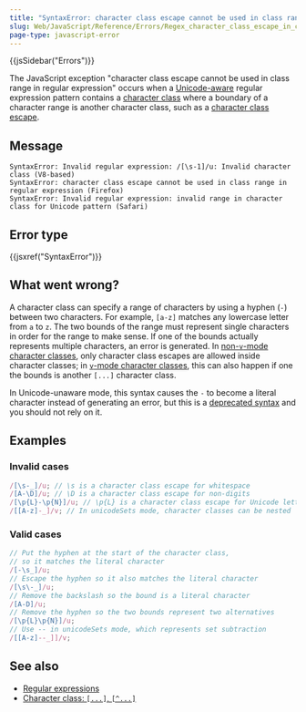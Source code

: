 ```yaml
---
title: "SyntaxError: character class escape cannot be used in class range in regular expression"
slug: Web/JavaScript/Reference/Errors/Regex_character_class_escape_in_class_range
page-type: javascript-error
---
```


{{jsSidebar("Errors")}}

The JavaScript exception "character class escape cannot be used in class range in regular expression" occurs when a [Unicode-aware](/Web/JavaScript/Reference/Global_Objects/RegExp/unicode#unicode-aware_mode) regular expression pattern contains a [character class](/Web/JavaScript/Reference/Regular_expressions/Character_class) where a boundary of a character range is another character class, such as a [character class escape](/Web/JavaScript/Reference/Regular_expressions/Character_class_escape).

## Message

```plain
SyntaxError: Invalid regular expression: /[\s-1]/u: Invalid character class (V8-based)
SyntaxError: character class escape cannot be used in class range in regular expression (Firefox)
SyntaxError: Invalid regular expression: invalid range in character class for Unicode pattern (Safari)
```

## Error type

{{jsxref("SyntaxError")}}

## What went wrong?

A character class can specify a range of characters by using a hyphen (`-`) between two characters. For example, `[a-z]` matches any lowercase letter from `a` to `z`. The two bounds of the range must represent single characters in order for the range to make sense. If one of the bounds actually represents multiple characters, an error is generated. In [non-`v`-mode character classes](/Web/JavaScript/Reference/Regular_expressions/Character_class#non-v-mode_character_class), only character class escapes are allowed inside character classes; in [`v`-mode character classes](/Web/JavaScript/Reference/Regular_expressions/Character_class#v-mode_character_class), this can also happen if one the bounds is another `[...]` character class.

In Unicode-unaware mode, this syntax causes the `-` to become a literal character instead of generating an error, but this is a [deprecated syntax](/Web/JavaScript/Reference/Deprecated_and_obsolete_features#regexp) and you should not rely on it.

## Examples

### Invalid cases

```js example-bad
/[\s-_]/u; // \s is a character class escape for whitespace
/[A-\D]/u; // \D is a character class escape for non-digits
/[\p{L}-\p{N}]/u; // \p{L} is a character class escape for Unicode letters
/[[A-z]-_]/v; // In unicodeSets mode, character classes can be nested
```

### Valid cases

```js example-good
// Put the hyphen at the start of the character class,
// so it matches the literal character
/[-\s_]/u;
// Escape the hyphen so it also matches the literal character
/[\s\-_]/u;
// Remove the backslash so the bound is a literal character
/[A-D]/u;
// Remove the hyphen so the two bounds represent two alternatives
/[\p{L}\p{N}]/u;
// Use -- in unicodeSets mode, which represents set subtraction
/[[A-z]--_]]/v;
```

## See also

- [Regular expressions](/Web/JavaScript/Reference/Regular_expressions)
- [Character class: `[...]`, `[^...]`](/Web/JavaScript/Reference/Regular_expressions/Character_class)
